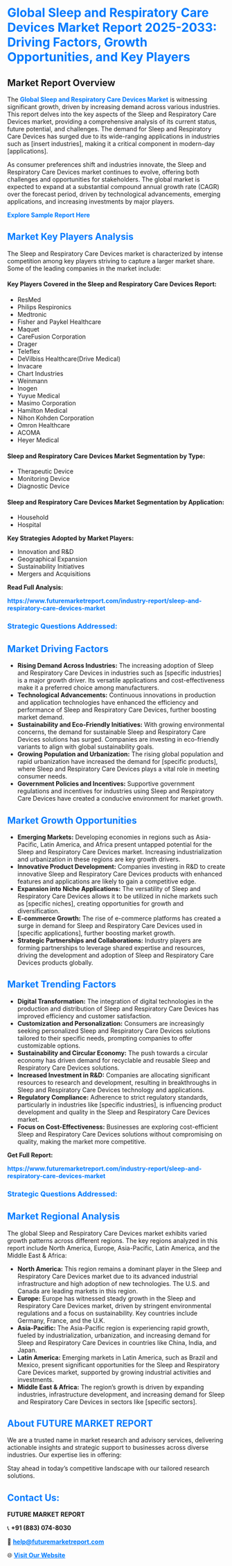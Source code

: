 <h1 style="color: #007BFF;">Global Sleep and Respiratory Care Devices Market Report 2025-2033: Driving Factors, Growth Opportunities, and Key Players</h1>

<section id="overview">
<h2>Market Report Overview</h2>
<p>The <a href="https://www.futuremarketreport.com/industry-report/sleep-and-respiratory-care-devices-market" style="color: #007BFF; text-decoration: none;"><strong>Global Sleep and Respiratory Care Devices Market</strong></a> is witnessing significant growth, driven by increasing demand across various industries. This report delves into the key aspects of the Sleep and Respiratory Care Devices market, providing a comprehensive analysis of its current status, future potential, and challenges. The demand for Sleep and Respiratory Care Devices has surged due to its wide-ranging applications in industries such as [insert industries], making it a critical component in modern-day [applications].</p>
<p>As consumer preferences shift and industries innovate, the Sleep and Respiratory Care Devices market continues to evolve, offering both challenges and opportunities for stakeholders. The global market is expected to expand at a substantial compound annual growth rate (CAGR) over the forecast period, driven by technological advancements, emerging applications, and increasing investments by major players.</p>
</section>

<section id="overview">
<p><a href="https://www.futuremarketreport.com/request-sample/reportId=58639" style="color: #007BFF; text-decoration: none;"><strong>Explore Sample Report Here</strong></a></p>
</section>

<section id="key-players">
<h2 style="color: #007BFF;">Market Key Players Analysis</h2>
<p>The Sleep and Respiratory Care Devices market is characterized by intense competition among key players striving to capture a larger market share. Some of the leading companies in the market include:</p>
<h4>Key Players Covered in the Sleep and Respiratory Care Devices Report:</h4>
<ul><li>ResMed</li><li>Philips Respironics</li><li>Medtronic</li><li>Fisher and Paykel Healthcare</li><li>Maquet</li><li>CareFusion Corporation</li><li>Drager</li><li>Teleflex</li><li>DeVilbiss Healthcare(Drive Medical)</li><li>Invacare</li><li>Chart Industries</li><li>Weinmann</li><li>Inogen</li><li>Yuyue Medical</li><li>Masimo Corporation</li><li>Hamilton Medical</li><li>Nihon Kohden Corporation</li><li>Omron Healthcare</li><li>ACOMA</li><li>Heyer Medical</li></ul>
<h4>Sleep and Respiratory Care Devices Market Segmentation by Type:</h4>
<ul><li>Therapeutic Device</li><li>Monitoring Device</li><li>Diagnostic Device</li></ul>

<h4>Sleep and Respiratory Care Devices Market Segmentation by Application:</h4>
<ul><li>Household</li><li>Hospital</li></ul>
<p><strong>Key Strategies Adopted by Market Players:</strong></p>
<ul>
<li>Innovation and R&D</li>
<li>Geographical Expansion</li>
<li>Sustainability Initiatives</li>
<li>Mergers and Acquisitions</li>
</ul>
</section>

<section>
<p><strong>Read Full Analysis: </strong></p><a href="https://www.futuremarketreport.com/industry-report/sleep-and-respiratory-care-devices-market" style="color: #007BFF; text-decoration: none;"><strong>https://www.futuremarketreport.com/industry-report/sleep-and-respiratory-care-devices-market</strong></a>
<h3 style="color: #007BFF;">Strategic Questions Addressed:</h3>
</section>

<section id="driving-factors">
<h2 style="color: #007BFF;">Market Driving Factors</h2>
<ul>
<li><strong>Rising Demand Across Industries:</strong> The increasing adoption of Sleep and Respiratory Care Devices in industries such as [specific industries] is a major growth driver. Its versatile applications and cost-effectiveness make it a preferred choice among manufacturers.</li>
<li><strong>Technological Advancements:</strong> Continuous innovations in production and application technologies have enhanced the efficiency and performance of Sleep and Respiratory Care Devices, further boosting market demand.</li>
<li><strong>Sustainability and Eco-Friendly Initiatives:</strong> With growing environmental concerns, the demand for sustainable Sleep and Respiratory Care Devices solutions has surged. Companies are investing in eco-friendly variants to align with global sustainability goals.</li>
<li><strong>Growing Population and Urbanization:</strong> The rising global population and rapid urbanization have increased the demand for [specific products], where Sleep and Respiratory Care Devices plays a vital role in meeting consumer needs.</li>
<li><strong>Government Policies and Incentives:</strong> Supportive government regulations and incentives for industries using Sleep and Respiratory Care Devices have created a conducive environment for market growth.</li>
</ul>
</section>

<section id="growth-opportunities">
<h2 style="color: #007BFF;">Market Growth Opportunities</h2>
<ul>
<li><strong>Emerging Markets:</strong> Developing economies in regions such as Asia-Pacific, Latin America, and Africa present untapped potential for the Sleep and Respiratory Care Devices market. Increasing industrialization and urbanization in these regions are key growth drivers.</li>
<li><strong>Innovative Product Development:</strong> Companies investing in R&D to create innovative Sleep and Respiratory Care Devices products with enhanced features and applications are likely to gain a competitive edge.</li>
<li><strong>Expansion into Niche Applications:</strong> The versatility of Sleep and Respiratory Care Devices allows it to be utilized in niche markets such as [specific niches], creating opportunities for growth and diversification.</li>
<li><strong>E-commerce Growth:</strong> The rise of e-commerce platforms has created a surge in demand for Sleep and Respiratory Care Devices used in [specific applications], further boosting market growth.</li>
<li><strong>Strategic Partnerships and Collaborations:</strong> Industry players are forming partnerships to leverage shared expertise and resources, driving the development and adoption of Sleep and Respiratory Care Devices products globally.</li>
</ul>
</section>

<section id="trending-factors">
<h2 style="color: #007BFF;">Market Trending Factors</h2>
<ul>
<li><strong>Digital Transformation:</strong> The integration of digital technologies in the production and distribution of Sleep and Respiratory Care Devices has improved efficiency and customer satisfaction.</li>
<li><strong>Customization and Personalization:</strong> Consumers are increasingly seeking personalized Sleep and Respiratory Care Devices solutions tailored to their specific needs, prompting companies to offer customizable options.</li>
<li><strong>Sustainability and Circular Economy:</strong> The push towards a circular economy has driven demand for recyclable and reusable Sleep and Respiratory Care Devices solutions.</li>
<li><strong>Increased Investment in R&D:</strong> Companies are allocating significant resources to research and development, resulting in breakthroughs in Sleep and Respiratory Care Devices technology and applications.</li>
<li><strong>Regulatory Compliance:</strong> Adherence to strict regulatory standards, particularly in industries like [specific industries], is influencing product development and quality in the Sleep and Respiratory Care Devices market.</li>
<li><strong>Focus on Cost-Effectiveness:</strong> Businesses are exploring cost-efficient Sleep and Respiratory Care Devices solutions without compromising on quality, making the market more competitive.</li>
</ul>
</section>

<section>
<p><strong>Get Full Report: </strong></p><a href="https://www.futuremarketreport.com/industry-report/sleep-and-respiratory-care-devices-market" style="color: #007BFF; text-decoration: none;"><strong>https://www.futuremarketreport.com/industry-report/sleep-and-respiratory-care-devices-market</strong></a>
<h3 style="color: #007BFF;">Strategic Questions Addressed:</h3>
</section>


<section id="regional-analysis">
<h2 style="color: #007BFF;">Market Regional Analysis</h2>
<p>The global Sleep and Respiratory Care Devices market exhibits varied growth patterns across different regions. The key regions analyzed in this report include North America, Europe, Asia-Pacific, Latin America, and the Middle East & Africa:</p>
<ul>
<li><strong>North America:</strong> This region remains a dominant player in the Sleep and Respiratory Care Devices market due to its advanced industrial infrastructure and high adoption of new technologies. The U.S. and Canada are leading markets in this region.</li>
<li><strong>Europe:</strong> Europe has witnessed steady growth in the Sleep and Respiratory Care Devices market, driven by stringent environmental regulations and a focus on sustainability. Key countries include Germany, France, and the U.K.</li>
<li><strong>Asia-Pacific:</strong> The Asia-Pacific region is experiencing rapid growth, fueled by industrialization, urbanization, and increasing demand for Sleep and Respiratory Care Devices in countries like China, India, and Japan.</li>
<li><strong>Latin America:</strong> Emerging markets in Latin America, such as Brazil and Mexico, present significant opportunities for the Sleep and Respiratory Care Devices market, supported by growing industrial activities and investments.</li>
<li><strong>Middle East & Africa:</strong> The region’s growth is driven by expanding industries, infrastructure development, and increasing demand for Sleep and Respiratory Care Devices in sectors like [specific sectors].</li>
</ul>
</section>

<footer>
<h2 style="color: #007BFF;">About FUTURE MARKET REPORT</h2>
<p>We are a trusted name in market research and advisory services, delivering actionable insights and strategic support to businesses across diverse industries. Our expertise lies in offering:</p>

<p>Stay ahead in today’s competitive landscape with our tailored research solutions.</p>

<h2 style="color: #007BFF;">Contact Us:</h2>
<p><strong>FUTURE MARKET REPORT</strong></p>
<p>📞 <strong>+91 (883) 074-8030</strong></p>
<p>📧 <strong><a href="mailto:help@futuremarketreport.com" style="color: #007BFF;">help@futuremarketreport.com</a></strong></p>
<p>🌐 <strong><a href="https://www.futuremarketreport.com/" style="color: #007BFF;">Visit Our Website</a></strong></p>
</footer>